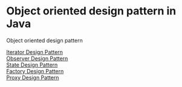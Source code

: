# Object oriented design pattern in Java
Object oriented design pattern

<a href='https://github.com/rexian/oodp/tree/master/src/org/wildfire/design/behavior/iterator' id='iterator-design-pattern' class='anchor' aria-hidden='true'>Iterator Design Pattern</a>
</br>
<a href='https://github.com/rexian/oodp/tree/master/src/org/wildfire/design/behavior/observer' id='observer-design-pattern' class='anchor' aria-hidden='true'>Observer Design Pattern</a>
</br>
<a href='https://github.com/rexian/oodp/tree/master/src/org/wildfire/design/behavior/state' id='state-design-pattern' class='anchor' aria-hidden='true'>State Design Pattern</a>
</br>
<a href='https://github.com/rexian/oodp/tree/master/src/org/wildfire/design/creation/factory' id='factory-design-pattern' class='anchor' aria-hidden='true'>Factory Design Pattern</a>
</br>
<a href='https://github.com/rexian/oodp/tree/master/src/org/wildfire/design/creation/proxy' id='proxy-design-pattern' class='anchor' aria-hidden='true'>Proxy Design Pattern</a>
